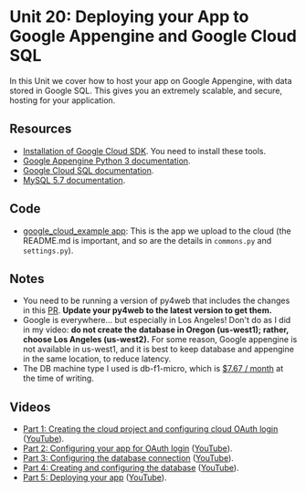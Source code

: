 # Unit 20: Deploying your App to Google Appengine and Google Cloud SQL

In this Unit we cover how to host your app on Google Appengine, with data stored in Google SQL.  This gives you an extremely scalable, and secure, hosting for your application. 

## Resources

* [Installation of Google Cloud SDK](https://cloud.google.com/sdk/docs/install).  You need to install these tools. 
* [Google Appengine Python 3 documentation](https://cloud.google.com/appengine/docs/standard/python3/).
* [Google Cloud SQL documentation](https://cloud.google.com/sql/docs/).
* [MySQL 5.7 documentation](https://dev.mysql.com/doc/refman/5.7/en/).

## Code


* [google_cloud_example app](https://github.com/learn-py4web/google_cloud_example): This is the app we upload to the cloud (the README.md is important, and so are the details in `commons.py` and `settings.py`).

## Notes

* You need to be running a version of py4web that includes the changes in this [PR](https://github.com/web2py/py4web/pull/539).  **Update your py4web to the latest version to get them.**
* Google is everywhere... but especially in Los Angeles!  Don't do as I did in my video: **do not create the database in Oregon (us-west1); rather, choose Los Angeles (us-west2).** For some reason, Google appengine is not available in us-west1, and it is best to keep database and appengine in the same location, to reduce latency.
* The DB machine type I used is db-f1-micro, which is [$7.67 / month](https://cloud.google.com/sql/pricing#mysql-pg-pricing) at the time of writing.

## Videos

* [Part 1: Creating the cloud project and configuring cloud OAuth login](https://drive.google.com/file/d/1QhBs1UZhJ8UoGVZbCQ6K6J0hh-3hwydD/view?usp=sharing) ([YouTube](https://youtu.be/AeGXq3PaJDQ)).
* [Part 2: Configuring your app for OAuth login](https://drive.google.com/file/d/1CovGSCQeJWPyfVHnf2pvMSh-t72QZwYM/view?usp=sharing) ([YouTube](https://youtu.be/LiypQk4bP38)).
* [Part 3: Configuring the database connection](https://drive.google.com/file/d/12HOWBTMAw1FjOm9jU9UbgMwK6pujcMKb/view?usp=sharing) ([YouTube](https://youtu.be/ubl6In12aFc)).
* [Part 4: Creating and configuring the database](https://drive.google.com/file/d/1IXwr5DSBSYMAEHK6cPqEsEWKtWAulENz/view?usp=sharing) ([YouTube](https://youtu.be/4mCIdMr6mdw)).
* [Part 5: Deploying your app](https://drive.google.com/file/d/1thUcj2HczBq7bXf2TrhzssELPVOf1xrq/view?usp=sharing) ([YouTube](https://youtu.be/AHldkj1kyuI)).